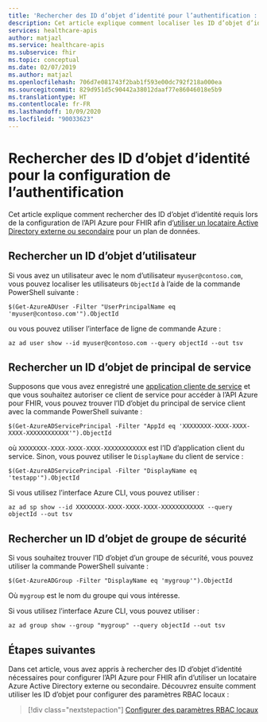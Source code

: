 ```yaml
---
title: 'Rechercher des ID d’objet d’identité pour l’authentification : API Azure pour FHIR'
description: Cet article explique comment localiser les ID d’objet d’identité nécessaires pour configurer l’authentification pour l’API Azure pour FHIR
services: healthcare-apis
author: matjazl
ms.service: healthcare-apis
ms.subservice: fhir
ms.topic: conceptual
ms.date: 02/07/2019
ms.author: matjazl
ms.openlocfilehash: 706d7e081743f2bab1f593e00dc792f218a000ea
ms.sourcegitcommit: 829d951d5c90442a38012daaf77e86046018e5b9
ms.translationtype: HT
ms.contentlocale: fr-FR
ms.lasthandoff: 10/09/2020
ms.locfileid: "90033623"
---
```

# <a name="find-identity-object-ids-for-authentication-configuration"></a>Rechercher des ID d’objet d’identité pour la configuration de l’authentification

Cet article explique comment rechercher des ID d’objet d’identité requis lors de la configuration de l’API Azure pour FHIR afin d’[utiliser un locataire Active Directory externe ou secondaire](configure-local-rbac.md) pour un plan de données.

## <a name="find-user-object-id"></a>Rechercher un ID d’objet d’utilisateur

Si vous avez un utilisateur avec le nom d’utilisateur `myuser@contoso.com`, vous pouvez localiser les utilisateurs `ObjectId` à l’aide de la commande PowerShell suivante :

```azurepowershell-interactive
$(Get-AzureADUser -Filter "UserPrincipalName eq 'myuser@contoso.com'").ObjectId
```

ou vous pouvez utiliser l’interface de ligne de commande Azure :

```azurecli-interactive
az ad user show --id myuser@contoso.com --query objectId --out tsv
```

## <a name="find-service-principal-object-id"></a>Rechercher un ID d’objet de principal de service

Supposons que vous avez enregistré une [application cliente de service](register-service-azure-ad-client-app.md) et que vous souhaitez autoriser ce client de service pour accéder à l’API Azure pour FHIR, vous pouvez trouver l’ID d’objet du principal de service client avec la commande PowerShell suivante :

```azurepowershell-interactive
$(Get-AzureADServicePrincipal -Filter "AppId eq 'XXXXXXXX-XXXX-XXXX-XXXX-XXXXXXXXXXXX'").ObjectId
```

où `XXXXXXXX-XXXX-XXXX-XXXX-XXXXXXXXXXXX` est l’ID d’application client du service. Sinon, vous pouvez utiliser le `DisplayName` du client de service :

```azurepowershell-interactive
$(Get-AzureADServicePrincipal -Filter "DisplayName eq 'testapp'").ObjectId
```

Si vous utilisez l’interface Azure CLI, vous pouvez utiliser :

```azurecli-interactive
az ad sp show --id XXXXXXXX-XXXX-XXXX-XXXX-XXXXXXXXXXXX --query objectId --out tsv
```

## <a name="find-a-security-group-object-id"></a>Rechercher un ID d’objet de groupe de sécurité

Si vous souhaitez trouver l’ID d’objet d’un groupe de sécurité, vous pouvez utiliser la commande PowerShell suivante :

```azurepowershell-interactive
$(Get-AzureADGroup -Filter "DisplayName eq 'mygroup'").ObjectId
```
Où `mygroup` est le nom du groupe qui vous intéresse.

Si vous utilisez l’interface Azure CLI, vous pouvez utiliser :

```azurecli-interactive
az ad group show --group "mygroup" --query objectId --out tsv
```

## <a name="next-steps"></a>Étapes suivantes

Dans cet article, vous avez appris à rechercher des ID d’objet d’identité nécessaires pour configurer l’API Azure pour FHIR afin d’utiliser un locataire Azure Active Directory externe ou secondaire. Découvrez ensuite comment utiliser les ID d’objet pour configurer des paramètres RBAC locaux :
 
>[!div class="nextstepaction"]
>[Configurer des paramètres RBAC locaux](configure-local-rbac.md)
